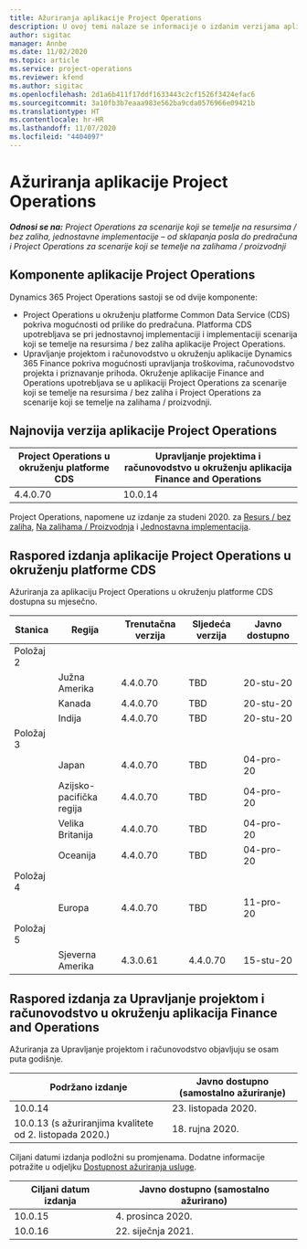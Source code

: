 ```yaml
---
title: Ažuriranja aplikacije Project Operations
description: U ovoj temi nalaze se informacije o izdanim verzijama aplikacije Dynamics 365 Project Operations.
author: sigitac
manager: Annbe
ms.date: 11/02/2020
ms.topic: article
ms.service: project-operations
ms.reviewer: kfend
ms.author: sigitac
ms.openlocfilehash: 2d1a6b411f17ddf1633443c2cf1526f3424efac6
ms.sourcegitcommit: 3a10fb3b7eaaa983e562ba9cda0576966e09421b
ms.translationtype: HT
ms.contentlocale: hr-HR
ms.lasthandoff: 11/07/2020
ms.locfileid: "4404097"
---
```

# <a name="project-operations-updates"></a>Ažuriranja aplikacije Project Operations

_**Odnosi se na:** Project Operations za scenarije koji se temelje na resursima / bez zaliha, jednostavne implementacije – od sklapanja posla do predračuna i Project Operations za scenarije koji se temelje na zalihama / proizvodnji_

## <a name="project-operations-components"></a>Komponente aplikacije Project Operations

Dynamics 365 Project Operations sastoji se od dvije komponente:

- Project Operations u okruženju platforme Common Data Service (CDS) pokriva mogućnosti od prilike do predračuna. Platforma CDS upotrebljava se pri jednostavnoj implementaciji i implementaciji scenarija koji se temelje na resursima / bez zaliha aplikacije Project Operations.
- Upravljanje projektom i računovodstvo u okruženju aplikacije Dynamics 365 Finance pokriva mogućnosti upravljanja troškovima, računovodstvo projekta i priznavanje prihoda. Okruženje aplikacije Finance and Operations upotrebljava se u aplikaciji Project Operations za scenarije koji se temelje na resursima / bez zaliha i Project Operations za scenarije koji se temelje na zalihama / proizvodnji.

## <a name="project-operations-latest-version"></a>Najnovija verzija aplikacije Project Operations

| Project Operations u okruženju platforme CDS | Upravljanje projektima i računovodstvo u okruženju aplikacija Finance and Operations |
| --- | --- |
| 4.4.0.70 | 10.0.14 |

Project Operations, napomene uz izdanje za studeni 2020. za [Resurs / bez zaliha](whats-new-nov-2020-resource-based.md), [Na zalihama / Proizvodnja](../prod-pma/whats-new/whats-new-nov-2020-production-based.md) i [Jednostavna implementacija](../pro/whats-new/whats-new-nov-2020-lite.md).

## <a name="release-schedule-for-project-operations-on-cds-environment"></a>Raspored izdanja aplikacije Project Operations u okruženju platforme CDS

Ažuriranja za aplikaciju Project Operations u okruženju platforme CDS dostupna su mjesečno. 

| Stanica   | Regija        | Trenutačna verzija | Sljedeća verzija | Javno dostupno |
|-----------|---------------|-----------------|--------------|---------------------|
| Položaj 2 |   &nbsp;      |    &nbsp;       | &nbsp;       |      &nbsp;         |
|   &nbsp;  | Južna Amerika |  4.4.0.70       | TBD     | 20-stu-20           |
|    &nbsp; | Kanada        |  4.4.0.70       | TBD     | 20-stu-20           |
|   &nbsp;  | Indija         |  4.4.0.70       | TBD     | 20-stu-20           |
| Položaj 3  |      &nbsp;   |     &nbsp;      |     &nbsp;   |      &nbsp;         |
|   &nbsp;  | Japan         |  4.4.0.70       | TBD     | 04-pro-20           |
|   &nbsp;  | Azijsko-pacifička regija  |  4.4.0.70       | TBD     | 04-pro-20           |
|   &nbsp;  | Velika Britanija |  4.4.0.70       | TBD     | 04-pro-20           |
|   &nbsp;  | Oceanija       |  4.4.0.70       | TBD     | 04-pro-20           |
| Položaj 4 |     &nbsp;    |     &nbsp;      |     &nbsp;   |      &nbsp;         |
|   &nbsp;  | Europa        |  4.4.0.70       | TBD     | 11-pro-20           |
| Položaj 5 |     &nbsp;    |     &nbsp;      |     &nbsp;   |      &nbsp;         |
|   &nbsp;  | Sjeverna Amerika | 4.3.0.61        | 4.4.0.70     | 15-stu-20           |

## <a name="release-schedule-for-project-management-and-accounting-in-the-finance-and-operations-apps-environment"></a>Raspored izdanja za Upravljanje projektom i računovodstvo u okruženju aplikacija Finance and Operations

Ažuriranja za Upravljanje projektom i računovodstvo objavljuju se osam puta godišnje.

| Podržano izdanje | Javno dostupno (samostalno ažuriranje) |
| --- | --- |
| 10.0.14 | 23. listopada 2020. |
| 10.0.13 (s ažuriranjima kvalitete od 2. listopada 2020.) | 18. rujna 2020. |

Ciljani datumi izdanja podložni su promjenama. Dodatne informacije potražite u odjeljku [Dostupnost ažuriranja usluge](https://docs.microsoft.com/dynamics365/fin-ops-core/fin-ops/get-started/public-preview-releases?toc=/dynamics365/finance/toc.json).

| Ciljani datum izdanja | Javno dostupno (samostalno ažurirano) |
| --- | --- |
| 10.0.15 | 4. prosinca 2020. |
| 10.0.16 | 22. siječnja 2021. |

